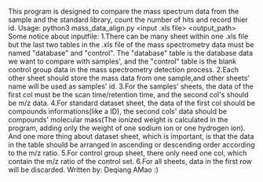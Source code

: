 This program is designed to compare the mass spectrum data from the sample and the standard library,
count the number of hits and record thier id.
Usage: python3 mass_data_align.py <input .xls file> <output_path>
Some notice about inputfile:
1.There can be many sheet within one .xls file but the last two tables in the .xls file of the mass 
spectrometry data must be named "database" and "control". The "database" table is the database data 
we want to compare with samples', and the "control" table is the blank control group data in the mass 
spectrometry detection process.
2.Each other sheet should store the mass data from one sample,and other sheets' name will be used as 
samples' id.
3.For the samples' sheets, the data of the first col must be the scan time/retention time, and the 
second col's should be m/z data.
4.For standard dataset sheet, the data of the first col should be compounds informations(like a ID), 
the second cols' data should be compounds' molecular mass(The ionized weight is calculated in the program, 
adding only the weight of one sodium ion or one hydrogen ion). And one more thing about dataset sheet, 
which is important, is that the data in the table should be arranged in ascending or descending order 
according to the m/z ratio.
5.For control group sheet, there only need one col, which contain the m/z ratio of the control set.
6.For all sheets, data in the first row will be discarded.
Written by: Deqiang AMao :)
